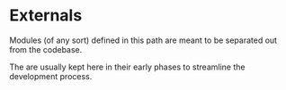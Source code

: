 # Externals

Modules (of any sort) defined in this path are meant to be separated out from the codebase. 

The are usually kept here in their early phases to streamline the development process.
